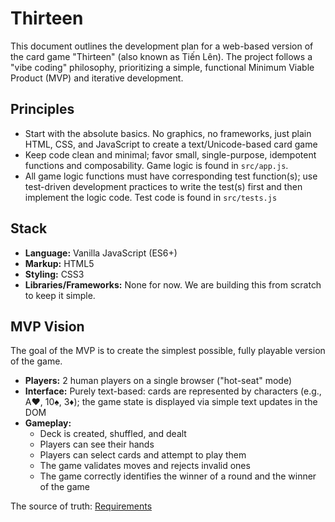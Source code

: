 # Thirteen

This document outlines the development plan for a web-based version of the card game "Thirteen" (also known as Tiến Lên). The project follows a "vibe coding" philosophy, prioritizing a simple, functional Minimum Viable Product (MVP) and iterative development.

## Principles

- Start with the absolute basics. No graphics, no frameworks, just plain HTML, CSS, and JavaScript to create a text/Unicode-based card game
- Keep code clean and minimal; favor small, single-purpose, idempotent functions and composability. Game logic is found in `src/app.js`.
- All game logic functions must have corresponding test function(s); use test-driven development practices to write the test(s) first and then implement the logic code. Test code is found in `src/tests.js`

## Stack

- **Language:** Vanilla JavaScript (ES6+)
- **Markup:** HTML5
- **Styling:** CSS3
- **Libraries/Frameworks:** None for now. We are building this from scratch to keep it simple.

## MVP Vision

The goal of the MVP is to create the simplest possible, fully playable version of the game.

- **Players:** 2 human players on a single browser ("hot-seat" mode)
- **Interface:** Purely text-based: cards are represented by characters (e.g., A♥, 10♠, 3♦); the game state is displayed via simple text updates in the DOM
- **Gameplay:**
  - Deck is created, shuffled, and dealt
  - Players can see their hands
  - Players can select cards and attempt to play them
  - The game validates moves and rejects invalid ones
  - The game correctly identifies the winner of a round and the winner of the game

The source of truth: [Requirements](./.gemini/specs/requirements.md)
